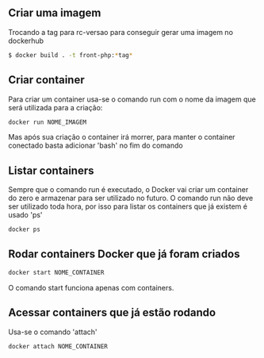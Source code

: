 ## Criar uma imagem
Trocando a tag para rc-versao para conseguir gerar uma imagem no dockerhub

```sh
$ docker build . -t front-php:*tag*
```


## Criar container
Para criar um container usa-se o comando run com o nome da imagem que será utilizada para a criação:

```sh
docker run NOME_IMAGEM
```

Mas após sua criação o container irá morrer, para manter o container conectado basta adicionar 'bash' no fim do comando

## Listar containers
Sempre que o comando run é executado, o Docker vai criar um container do zero e armazenar para ser utilizado no futuro. O comando run não deve ser utilizado toda hora, por isso para listar os containers que já existem é usado 'ps'

```sh
docker ps
```

## Rodar containers Docker que já foram criados

```sh
docker start NOME_CONTAINER
```

O comando start funciona apenas com containers.

## Acessar containers que já estão rodando
Usa-se o comando 'attach'
```sh
docker attach NOME_CONTAINER
```

